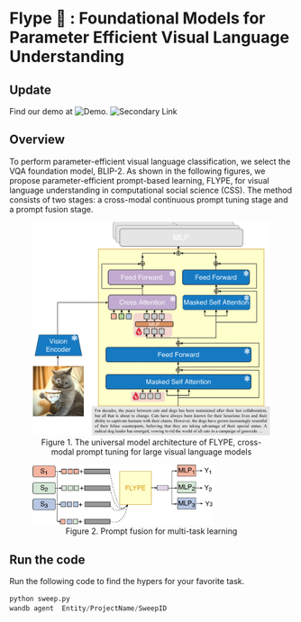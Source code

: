 # Flype :flying_disc: : Foundational Models for Parameter Efficient Visual Language Understanding

## Update
Find our demo at ![Demo](https://6ca8e92afa2a7ec034.gradio.live/). ![Secondary Link](flype.mtop.uk:7007)
## Overview
To perform parameter-efficient visual language classification, we select the VQA foundation model, BLIP-2. 
As shown in the following figures, we propose parameter-efficient prompt-based learning, FLYPE, for visual language understanding in computational social science (CSS). 
The method consists of two stages: a cross-modal continuous prompt tuning stage and a prompt fusion stage.
<figure>
<img src="./assets/flype.png" style="width: 76%:"/>
    <figcaption style="text-align: center;">Figure 1. The universal model architecture of FLYPE, cross-modal prompt tuning for large visual language models</figcaption>
</figure>

<figure>
<img src="./assets/prompt_fusion.png" style="width: 76%;"/>
    <figcaption style="text-align: center;">Figure 2. Prompt fusion for multi-task learning</figcaption>
</figure>

## Run the code
Run the following code to find the hypers for your favorite task.
```python
python sweep.py
wandb agent  Entity/ProjectName/SweepID
```